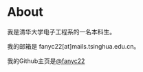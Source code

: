 # About

我是清华大学电子工程系的一名本科生。

我的邮箱是 fanyc22[at]mails.tsinghua.edu.cn。

我的Github主页是[@fanyc22](https://www.github.com/fanyc22)

